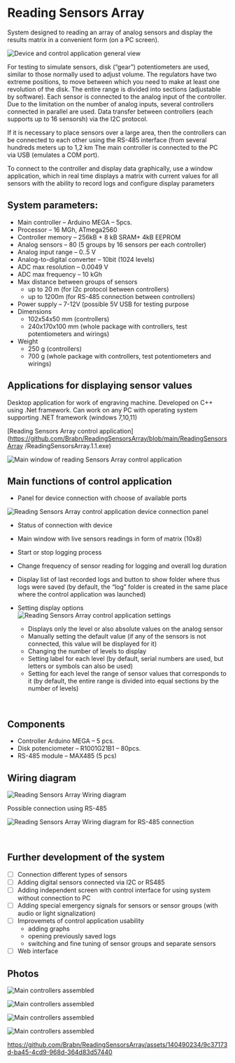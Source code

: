 # Reading Sensors Array
System designed to reading an array of analog sensors and display the results matrix in a convenient form (on a PC screen).

![Device and control application general view](https://github.com/Brabn/ReadingSensorsArray/blob/main/Photo/ReadingSensorsArray.MainView.jpg)

For testing to simulate sensors, disk (“gear”) potentiometers are used, similar to those normally used to adjust volume. The regulators have two extreme positions, to move between which you need to make at least one revolution of the disk. The entire range is divided into sections (adjustable by software). 
Each sensor is connected to the analog input of the controller. Due to the limitation on the number of analog inputs, several controllers connected in parallel are used. Data transfer between controllers (each supports up to 16 sensorsh) via the I2C protocol. 

If it is necessary to place sensors over a large area, then the controllers can be connected to each other using the RS-485 interface (from several hundreds meters up to 1,2 km 
The main controller is connected to the PC via USB (emulates a COM port).

To connect to the controller and display data graphically, use a window application, which in real time displays a matrix with current values for all sensors with the ability to record logs and configure display parameters
 

## System parameters:
* Main controller		– Arduino MEGA – 5pcs.
* Processor 			– 16 MGh, ATmega2560
* Controller memory		– 256kB + 8 kB SRAM+ 4kB EEPROM
* Analog sensors		– 80 (5 groups by 16 sensors per each controller)
* Analog input range		– 0..5 V
* Analog-to-digital converter	– 10bit (1024 levels)
* ADC max resolution		– 0.0049 V
* ADC max frequency		– 10 kGh
* Max distance between groups of sensors
    - up to 20 m (for I2c protocol between controllers)
    - up to 1200m (for RS-485 connection between controllers)
* Power supply – 7-12V (possible 5V USB for testing purpose
* Dimensions
    - 102x54x50 mm (controllers)
    - 240x170x100 mm (whole package with controllers, test potentiometers and wirings)
* Weight
    - 250 g (controllers)
    - 700 g  (whole package with controllers, test potentiometers and wirings)

## Applications for displaying sensor values
Desktop application for work of engraving machine. Developed on C++ using .Net framework. 
Can work on any PC with operating system supporting .NET framework (windows 7,10,11)

 [Reading Sensors Array control application](https://github.com/Brabn/ReadingSensorsArray/blob/main/ReadingSensorsArray
/ReadingSensorsArray.1.1.exe)
 
 ![Main window of reading Sensors Array control application](https://github.com/Brabn/ReadingSensorsArray/blob/main/Control_application/ReadingSensorsArray.Control_application_logging.png)
 
 
## Main functions of control application
* Panel for device connection with choose of available ports

 ![Reading Sensors Array control application device connection panel](https://github.com/Brabn/ReadingSensorsArray/blob/main/Control_application/ReadingSensorsArray.Control_application_device_connection.png)
 
* Status of connection with device
* Main window with live sensors readings in form of matrix (10x8)
* Start or stop logging process
* Change frequency of sensor reading for logging and overall log duration 
* Display list of last recorded logs and button to show folder where thus logs were saved (by default, the “log” folder is created in the same place where the control application was launched)
* Setting display options
 ![Reading Sensors Array control application settings](https://github.com/Brabn/ReadingSensorsArray/blob/main/Control_application/ReadingSensorsArray.Control_application_settings.png)

    - Displays only the level or also absolute values on the analog sensor
    - Manually setting the default value (if any of the sensors is not connected, this value will be displayed for it)
    - Changing the number of levels to display
    - Setting label for each level (by default, serial numbers are used, but letters or symbols can also be used)
    - Setting for each level the range of sensor values that corresponds to it (by default, the entire range is divided into equal sections by the number of levels)
 

 
## Components
* Controller Arduino MEGA 	– 5 pcs.
* Disk potenciometer		– R1001G21B1 – 80pcs.
* RS-485 module 		– MAX485 (5 pcs) 

## Wiring diagram
 
 ![Reading Sensors Array Wiring diagram](https://github.com/Brabn/ReadingSensorsArray/blob/main/Wiring_diagram/ReadingSensorsArray.Wiring_diagram.png)
 
Possible connection using RS-485

 ![Reading Sensors Array Wiring diagram for RS-485 connection](https://github.com/Brabn/ReadingSensorsArray/blob/main/Wiring_diagram/ReadingSensorsArray.Wiring_diagram_RS485.png)
 
 
## Further development of the system
 - [ ] Connection different types of sensors
 - [ ] Adding digital sensors connected via I2C or RS485
 - [ ] Adding independent screen with control interface for using system without connection to PC
 - [ ] Adding special emergency signals for sensors or sensor groups (with audio or light signalization)
 - [ ] Improvemets of control application usability 
    - adding graphs
    - opening previously saved logs 
    - switching and fine tuning of sensor groups and separate sensors
 - [ ] Web interface 

## Photos
 ![Main controllers assembled ](https://github.com/Brabn/ReadingSensorsArray/blob/main/Photo/ReadingSensorsArray.MainControllers.jpg)

![Main controllers assembled ](https://github.com/Brabn/ReadingSensorsArray/blob/main/Photo/ReadingSensorsArray.MainControllers2.jpg)

![Main controllers assembled ](https://github.com/Brabn/ReadingSensorsArray/blob/main/Photo/ReadingSensorsArray.Assembled.jpg)

![Main controllers assembled ](https://github.com/Brabn/ReadingSensorsArray/blob/main/Photo/ReadingSensorsArray.Testing_in_assembly.jpg)

https://github.com/Brabn/ReadingSensorsArray/assets/140490234/9c37173d-ba45-4cd9-968d-364d83d57440


  
  
